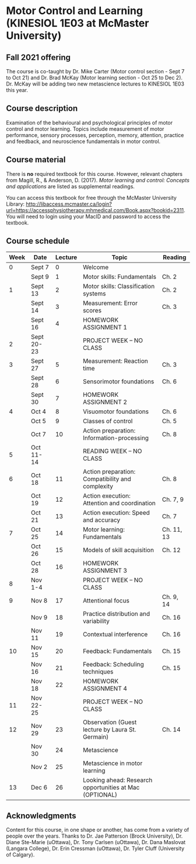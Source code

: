 # Motor Control and Learning (KINESIOL 1E03 at McMaster University)

## Fall 2021 offering

The course is co-taught by Dr. Mike Carter (Motor control section - Sept 7 to Oct 21) and Dr. Brad McKay (Motor learning section - Oct 25 to Dec 2). Dr. McKay will be adding two new metascience lectures to KINESIOL 1E03 this year.

## Course description

Examination of the behavioural and psychological principles of motor control and motor learning. Topics include measurement of motor performance, sensory processes, perception, memory, attention, practice and feedback, and neuroscience fundamentals in motor control.

## Course material
There is **no** required textbook for this course. However, relevant chapters from Magill, R., & Anderson, D. (2017). *Motor learning and control: Concepts and applications* are listed as supplemental readings. 

You can access this textbook for free through the McMaster University Library: http://libaccess.mcmaster.ca/login?url=https://accessphysiotherapy.mhmedical.com/Book.aspx?bookid=2311. You will need to login using your MacID and password to access the textbook.

## Course schedule

| **Week**      | **Date**      | **Lecture**      | **Topic**                                               | **Reading**      |
|---------------|---------------|------------------|---------------------------------------------------------|------------------|
| 0             | Sept 7        | 0                | Welcome                                                 |                  |
|               | Sept 9        | 1                | Motor skills: Fundamentals                              | Ch. 2            |
| 1             | Sept 13       | 2                | Motor skills: Classification systems                    | Ch. 2            |
|               | Sept 14       | 3                | Measurement: Error scores                               | Ch. 3            |
|               | Sept 16       | 4                | HOMEWORK ASSIGNMENT 1                                   |                  |
| 2             | Sept 20-23    |                  | PROJECT WEEK – NO CLASS                                 |                  |
| 3             | Sept 27       | 5                | Measurement: Reaction time                              | Ch. 3            |
|               | Sept 28       | 6                | Sensorimotor foundations                                | Ch. 6            |
|               | Sept 30       | 7                | HOMEWORK ASSIGNMENT 2                                   |                  |
| 4             | Oct 4         | 8                | Visuomotor foundations                                  | Ch. 6            |
|               | Oct 5         | 9                | Classes of control                                      | Ch. 5            |
|               | Oct 7         | 10               | Action preparation: Information-processing              | Ch. 8            |
| 5             | Oct 11-14     |                  | READING WEEK – NO CLASS                                 |                  |
| 6             | Oct 18        | 11               | Action preparation: Compatibility and complexity        | Ch. 8            |
|               | Oct 19        | 12               | Action execution: Attention and coordination            | Ch. 7, 9         |
|               | Oct 21        | 13               | Action execution: Speed and accuracy                    | Ch. 7            |
| 7             | Oct 25        | 14               | Motor learning: Fundamentals                            | Ch. 11, 13       |
|               | Oct 26        | 15               | Models of skill acquisition                             | Ch. 12           |
|               | Oct 28        | 16               | HOMEWORK ASSIGNMENT 3                                   |                  |
| 8             | Nov 1-4       |                  | PROJECT WEEK – NO CLASS                                 |                  |
| 9             | Nov 8         | 17               | Attentional focus                                       | Ch. 9, 14        |
|               | Nov 9         | 18               | Practice distribution and variability                   | Ch. 16           |
|               | Nov 11        | 19               | Contextual interference                                 | Ch. 16           |
| 10            | Nov 15        | 20               | Feedback: Fundamentals                                  | Ch. 15           |
|               | Nov 16        | 21               | Feedback: Scheduling techniques                         | Ch. 15           |
|               | Nov 18        | 22               | HOMEWORK ASSIGNMENT 4                                   |                  |
| 11            | Nov 22-25     |                  | PROJECT WEEK – NO CLASS                                 |                  |
| 12            | Nov 29        | 23               | Observation (Guest lecture by Laura St. Germain)        | Ch. 14           |
|               | Nov 30        | 24               | Metascience                                             |                  |
|               | Nov 2         | 25               | Metascience in motor learning                           |                  |
| 13            | Dec 6         | 26               | Looking ahead: Research opportunities at Mac (OPTIONAL) |                  |

## Acknowledgments
Content for this course, in one shape or another, has come from a variety of people over the years. Thanks to Dr. Jae Patterson (Brock University), Dr. Diane Ste-Marie (uOttawa), Dr. Tony Carlsen (uOttawa), Dr. Dana Maslovat (Langara College), Dr. Erin Cressman (uOttawa), Dr. Tyler Cluff (University of Calgary).
